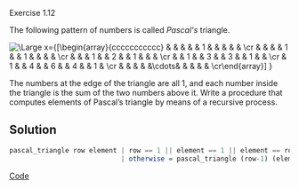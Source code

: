 Exercise 1.12

The following pattern of numbers is called *Pascal's* triangle.

![\Large x={\[\begin{array}{ccccccccccc} & & & & & 1 & & & & & \cr & & & & 1 & & 1 & & & & \cr & & & 1 & & 2 & & 1 & & & \cr & & 1 & & 3 & & 3 & & 1 & & \cr & 1 & & 4 & & 6 & & 4 & & 1 & \cr & & & & &\cdots& & & & & \cr\end{array}\] }](https://latex.codecogs.com/svg.image?%5Cbegin%7Barray%7D%7Bccccccccccc%7D%20%20&%20%20%20%20&%20%20%20%20&%20%20%20%20&%20%20%20%20&%20%201%20&%20%20%20%20&%20%20%20%20&%20%20%20%20&%20%20%20%20&%20%20%20%5Ccr%20%20&%20%20%20%20&%20%20%20%20&%20%20%20%20&%20%201%20&%20%20%20%20&%20%201%20&%20%20%20%20&%20%20%20%20&%20%20%20%20&%20%20%20%5Ccr%20%20&%20%20%20%20&%20%20%20%20&%20%201%20&%20%20%20%20&%20%202%20&%20%20%20%20&%20%201%20&%20%20%20%20&%20%20%20%20&%20%20%20%5Ccr%20%20&%20%20%20%20&%20%201%20&%20%20%20%20&%20%203%20&%20%20%20%20&%20%203%20&%20%20%20%20&%20%201%20&%20%20%20%20&%20%20%20%5Ccr%20%20&%20%201%20&%20%20%20%20&%20%204%20&%20%20%20%20&%20%206%20&%20%20%20%20&%20%204%20&%20%20%20%20&%20%201%20&%20%20%20%5Ccr%20%20&%20%20%20%20&%20%20%20%20&%20%20%20%20&%20%20%20%20&%5Ccdots&%20%20%20%20&%20%20%20%20&%20%20%20%20&%20%20%20%20&%20%20%20%5Ccr%5Cend%7Barray%7D)

The numbers at the edge of the triangle are all 1, and each number inside the triangle is the sum of the two numbers above it. Write a procedure that computes elements of Pascal’s triangle by means of a recursive process.

## Solution

```haskell
pascal_triangle row element | row == 1 || element == 1 || element == row = 1
                            | otherwise = pascal_triangle (row-1) (element-1) + pascal_triangle (row-1) element
```
[Code](../../src/ch-01/1-12.hs)
